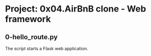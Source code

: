 # Project: 0x04.AirBnB clone - Web framework

## 0-hello_route.py

The script starts a Flask web application.
